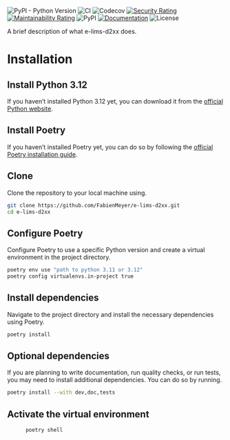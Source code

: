 ![PyPI - Python Version](https://img.shields.io/pypi/pyversions/e-lims-d2xx)
![CI](https://github.com/FabienMeyer/e-lims-d2xx/actions/workflows/ci.yml/badge.svg)
![Codecov](https://img.shields.io/codecov/c/github/FabienMeyer/e-lims-d2xx)
[![Security Rating](https://sonarcloud.io/api/project_badges/measure?project=FabienMeyer_e-lims-d2xx&metric=security_rating)](https://sonarcloud.io/summary/new_code?id=FabienMeyer_e-lims-d2xx)
[![Maintainability Rating](https://sonarcloud.io/api/project_badges/measure?project=FabienMeyer_e-lims-d2xx&metric=sqale_rating)](https://sonarcloud.io/summary/new_code?id=FabienMeyer_e-lims-d2xx)
![PyPI](https://img.shields.io/pypi/v/e-lims-d2xx.svg)
[![Documentation](https://img.shields.io/badge/GitHub-Pages-blue)](https://fabienmeyer.github.io/e-lims-d2xx/)
![License](https://img.shields.io/github/license/FabienMeyer/e-lims-d2xx)

A brief description of what e-lims-d2xx does.

# Installation

## Install Python 3.12
If you haven’t installed Python 3.12 yet, you can download it from the [official Python website](https://www.python.org/downloads/).

## Install Poetry
If you haven’t installed Poetry yet, you can do so by following the [official Poetry installation guide](https://python-poetry.org/docs/#installation).

## Clone
Clone the repository to your local machine using.

``` bash
git clone https://github.com/FabienMeyer/e-lims-d2xx.git
cd e-lims-d2xx
```

## Configure Poetry
Configure Poetry to use a specific Python version and create a virtual environment in the project directory.
   
   ``` bash
   poetry env use "path to python 3.11 or 3.12"
   poetry config virtualenvs.in-project true
   ```

## Install dependencies
Navigate to the project directory and install the necessary dependencies using Poetry.

``` bash
poetry install
```

## Optional dependencies
If you are planning to write documentation, run quality checks, or run tests, you may need to install additional dependencies. You can do so by running.

``` bash
poetry install --with dev,doc,tests
```

## Activate the virtual environment

``` bash
      poetry shell
```